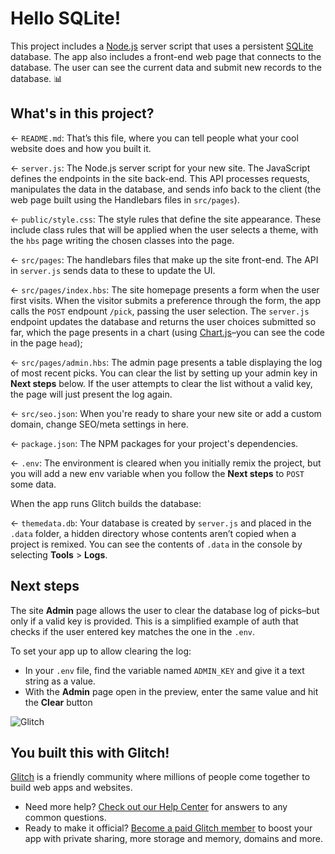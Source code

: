 # Hello SQLite!

This project includes a [Node.js](https://nodejs.org/en/about/) server script that uses a persistent [SQLite](https://www.sqlite.org) database. The app also includes a front-end web page that connects to the database. The user can see the current data and submit new records to the database. 📊

## What's in this project?

← `README.md`: That’s this file, where you can tell people what your cool website does and how you built it.

← `server.js`: The Node.js server script for your new site. The JavaScript defines the endpoints in the site back-end. This API processes requests, manipulates the data in the database, and sends info back to the client (the web page built using the Handlebars files in `src/pages`).

← `public/style.css`: The style rules that define the site appearance. These include class rules that will be applied when the user selects a theme, with the `hbs` page writing the chosen classes into the page.

← `src/pages`: The handlebars files that make up the site front-end. The API in `server.js` sends data to these to update the UI.

← `src/pages/index.hbs`: The site homepage presents a form when the user first visits. When the visitor submits a preference through the form, the app calls the `POST` endpount `/pick`, passing the user selection. The `server.js` endpoint updates the database and returns the user choices submitted so far, which the page presents in a chart (using [Chart.js](https://www.chartjs.org/docs/)–you can see the code in the page `head`);

← `src/pages/admin.hbs`: The admin page presents a table displaying the log of most recent picks. You can clear the list by setting up your admin key in __Next steps__ below. If the user attempts to clear the list without a valid key, the page will just present the log again.

← `src/seo.json`: When you're ready to share your new site or add a custom domain, change SEO/meta settings in here.

← `package.json`: The NPM packages for your project's dependencies.

← `.env`: The environment is cleared when you initially remix the project, but you will add a new env variable when you follow the __Next steps__ to `POST` some data.

When the app runs Glitch builds the database:

← `themedata.db`: Your database is created by `server.js` and placed in the `.data` folder, a hidden directory whose contents aren’t copied when a project is remixed. You can see the contents of `.data` in the console by selecting __Tools__ >  __Logs__.

## Next steps

The site __Admin__ page allows the user to clear the database log of picks–but only if a valid key is provided. This is a simplified example of auth that checks if the user entered key matches the one in the `.env`.

To set your app up to allow clearing the log:

* In your `.env` file, find the variable named `ADMIN_KEY` and give it a text string as a value.
* With the __Admin__ page open in the preview, enter the same value and hit the __Clear__ button

![Glitch](https://cdn.glitch.com/a9975ea6-8949-4bab-addb-8a95021dc2da%2FLogo_Color.svg?v=1602781328576)

## You built this with Glitch!

[Glitch](https://glitch.com) is a friendly community where millions of people come together to build web apps and websites.

- Need more help? [Check out our Help Center](https://help.glitch.com/) for answers to any common questions.
- Ready to make it official? [Become a paid Glitch member](https://glitch.com/pricing) to boost your app with private sharing, more storage and memory, domains and more.
